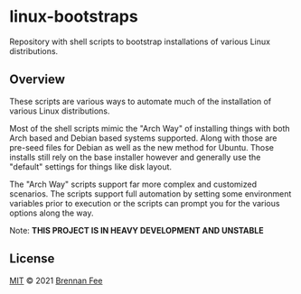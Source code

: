 # linux-bootstraps

Repository with shell scripts to bootstrap installations of various Linux distributions.

## Overview

These scripts are various ways to automate much of the installation of various Linux distributions.

Most of the shell scripts mimic the "Arch Way" of installing things with both Arch based and Debian based systems supported.  Along with those are pre-seed files for Debian as well as the new method for Ubuntu.  Those installs still rely on the base installer however and generally use the "default" settings for things like disk layout.

The "Arch Way" scripts support far more complex and customized scenarios.  The scripts support full automation by setting some environment variables prior to execution or the scripts can prompt you for the various options along the way.

Note: **THIS PROJECT IS IN HEAVY DEVELOPMENT AND UNSTABLE**

## License

[MIT](license.md) © 2021 [Brennan Fee](https://github.com/brennanfee)

